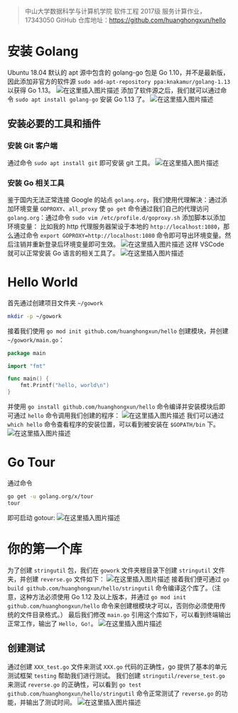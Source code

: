 > 中山大学数据科学与计算机学院 软件工程 2017级 服务计算作业，17343050
GitHub 仓库地址：https://github.com/huanghongxun/hello
# 安装 Golang
Ubuntu 18.04 默认的 apt 源中包含的 golang-go 包是 Go 1.10，并不是最新版，因此添加非官方的软件源 `sudo add-apt-repository ppa:knakamur/golang-1.13` 以获得 Go 1.13。
![在这里插入图片描述](https://img-blog.csdnimg.cn/20190907235125188.png?x-oss-process=image/watermark,type_ZmFuZ3poZW5naGVpdGk,shadow_10,text_aHR0cHM6Ly9ibG9nLmNzZG4ubmV0L2h1YW5naG9uZ3h1bg==,size_16,color_FFFFFF,t_70)
添加了软件源之后，我们就可以通过命令 `sudo apt install golang-go` 安装 Go 1.13 了。
![在这里插入图片描述](https://img-blog.csdnimg.cn/20190907235021382.png?x-oss-process=image/watermark,type_ZmFuZ3poZW5naGVpdGk,shadow_10,text_aHR0cHM6Ly9ibG9nLmNzZG4ubmV0L2h1YW5naG9uZ3h1bg==,size_16,color_FFFFFF,t_70)
## 安装必要的工具和插件
### 安装 Git 客户端
通过命令 `sudo apt install git` 即可安装 git 工具。
![在这里插入图片描述](https://img-blog.csdnimg.cn/20190908094102958.png?x-oss-process=image/watermark,type_ZmFuZ3poZW5naGVpdGk,shadow_10,text_aHR0cHM6Ly9ibG9nLmNzZG4ubmV0L2h1YW5naG9uZ3h1bg==,size_16,color_FFFFFF,t_70)
### 安装 Go 相关工具
鉴于国内无法正常连接 Google 的站点 `golang.org`，我们使用代理解决：通过添加环境变量 `GOPROXY`、`all_proxy` 使 `go get` 命令通过我们自己的代理访问 `golang.org`：通过命令 `sudo vim /etc/profile.d/goproxy.sh` 添加脚本以添加环境变量：
比如我的 http 代理服务器架设于本地的 `http://localhost:1080`，那么通过命令 `export GOPROXY=http://localhost:1080` 命令即可导出环境变量。然后注销并重新登录后环境变量即可生效。
![在这里插入图片描述](https://img-blog.csdnimg.cn/2019090810113114.png?x-oss-process=image/watermark,type_ZmFuZ3poZW5naGVpdGk,shadow_10,text_aHR0cHM6Ly9ibG9nLmNzZG4ubmV0L2h1YW5naG9uZ3h1bg==,size_16,color_FFFFFF,t_70)
这样 VSCode 就可以正常安装 Go 语言的相关工具了。
![在这里插入图片描述](https://img-blog.csdnimg.cn/20190908100243854.png?x-oss-process=image/watermark,type_ZmFuZ3poZW5naGVpdGk,shadow_10,text_aHR0cHM6Ly9ibG9nLmNzZG4ubmV0L2h1YW5naG9uZ3h1bg==,size_16,color_FFFFFF,t_70)
# Hello World
首先通过创建项目文件夹 `~/gowork`
```bash
mkdir -p ~/gowork
```
接着我们使用 `go mod init github.com/huanghongxun/hello` 创建模块，并创建 `~/gowork/main.go`：
```go
package main

import "fmt"

func main() {
    fmt.Printf("hello, world\n")
}   
```
并使用 `go install github.com/huanghongxun/hello` 命令编译并安装模块后即可通过 `hello` 命令调用我们创建的程序：
![在这里插入图片描述](https://img-blog.csdnimg.cn/20190908101641121.png)
我们可以通过 `which hello` 命令查看程序的安装位置，可以看到被安装在 `$GOPATH/bin` 下。
![在这里插入图片描述](https://img-blog.csdnimg.cn/20190908101712435.png)
# Go Tour
通过命令
```bash
go get -u golang.org/x/tour
tour
```
即可启动 gotour:
![在这里插入图片描述](https://img-blog.csdnimg.cn/20190908104525301.png?x-oss-process=image/watermark,type_ZmFuZ3poZW5naGVpdGk,shadow_10,text_aHR0cHM6Ly9ibG9nLmNzZG4ubmV0L2h1YW5naG9uZ3h1bg==,size_16,color_FFFFFF,t_70)

# 你的第一个库
为了创建 `stringutil` 包，我们在 `gowork` 文件夹根目录下创建 `stringutil` 文件夹，并创建 `reverse.go` 文件如下：
![在这里插入图片描述](https://img-blog.csdnimg.cn/20190908105054466.png?x-oss-process=image/watermark,type_ZmFuZ3poZW5naGVpdGk,shadow_10,text_aHR0cHM6Ly9ibG9nLmNzZG4ubmV0L2h1YW5naG9uZ3h1bg==,size_16,color_FFFFFF,t_70)
接着我们便可通过 `go build github.com/huanghongxun/hello/stringutil` 命令编译这个库了。（注意，这种方法必须使用 Go 1.12 及以上版本，并通过 `go mod init github.com/huanghongxun/hello` 命令来创建根模块才可以，否则你必须使用传统的文件目录格式。）
最后我们修改 `main.go` 引用这个库如下，可以看到终端输出正常工作，输出了 `Hello, Go!`。
![在这里插入图片描述](https://img-blog.csdnimg.cn/20190908105006545.png?x-oss-process=image/watermark,type_ZmFuZ3poZW5naGVpdGk,shadow_10,text_aHR0cHM6Ly9ibG9nLmNzZG4ubmV0L2h1YW5naG9uZ3h1bg==,size_16,color_FFFFFF,t_70)
## 创建测试
通过创建 `XXX_test.go` 文件来测试 `XXX.go` 代码的正确性，go 提供了基本的单元测试框架 `testing` 帮助我们进行测试。
我们创建 `stringutil/reverse_test.go` 来测试 `reverse.go` 的正确性，可以看到 `go test github.com/huanghongxun/hello/stringutil` 命令正常测试了 `reverse.go` 的功能，并输出了测试时间。
![在这里插入图片描述](https://img-blog.csdnimg.cn/20190908105548756.png?x-oss-process=image/watermark,type_ZmFuZ3poZW5naGVpdGk,shadow_10,text_aHR0cHM6Ly9ibG9nLmNzZG4ubmV0L2h1YW5naG9uZ3h1bg==,size_16,color_FFFFFF,t_70)